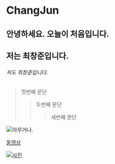 
# ChangJun
## 안녕하세요. 오늘이 처음입니다.
## 저는 최창준입니다.
###### 저도 최창준입니다.

> 첫번째 문단
> > 두번째 문단
> > > 세번째 문단

![아무거나.](http://www.bloter.net/wp-content/uploads/2016/08/%EC%8A%A4%EB%A7%88%ED%8A%B8%ED%8F%B0-%EC%82%AC%EC%A7%84.jpg)


[동영상](https://youtu.be/0-q1KafFCLU)

[![사진](https://t1.daumcdn.net/cfile/tistory/240814485574155029)](https://youtu.be/mJztAFUUFNo)
